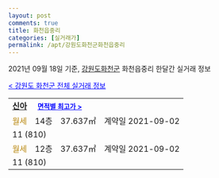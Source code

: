 ```yaml
---
layout: post
comments: true
title: 화천읍중리
categories: [실거래가]
permalink: /apt/강원도화천군화천읍중리
---
```


2021년 09월 18일 기준, <a href="/apt/강원도화천군">강원도화천군</a> 화천읍중리 한달간 실거래 정보

<a style="color: blue;" href="/apt/강원도화천군">< 강원도 화천군 전체 실거래 정보</a>
<!---- start ---->
<table>
  <tr>
    <td colspan="4" style="font-weight: bold;"><a href="/apt/강원도화천군화천읍중리신아">신아</a> &nbsp;&nbsp;&nbsp; <a style="color: blue; font-size: smaller;" href="/apt/강원도화천군화천읍중리신아">면적별 최고가 ></a></td>
  </tr>
    
  <tr>
    <td><a style="color: darkgoldenrod">월세</a></td>
    <td>14층</td>
    <td>37.637㎡</td>
    <td>계약일 2021-09-02</td>
  </tr>
  <tr>
    <td colspan="4">11 (810)</td>
  </tr>
    
  <tr>
    <td><a style="color: darkgoldenrod">월세</a></td>
    <td>12층</td>
    <td>37.637㎡</td>
    <td>계약일 2021-09-02</td>
  </tr>
  <tr>
    <td colspan="4">11 (810)</td>
  </tr>
    
</table>
<!---- end ---->
    
